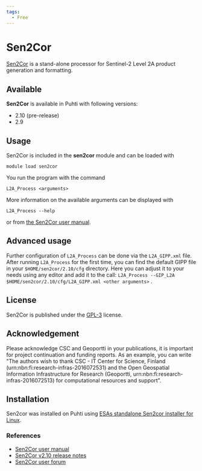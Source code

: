 ```yaml
---
tags:
  - Free
---
```


# Sen2Cor

[Sen2Cor](https://step.esa.int/main/snap-supported-plugins/sen2cor/) is a stand-alone processor for Sentinel-2 Level 2A product generation and formatting.

## Available

__Sen2Cor__ is available in Puhti with following versions:

* 2.10 (pre-release)
* 2.9

## Usage

Sen2Cor is included in the __sen2cor__ module and can be loaded with

`module load sen2cor`

You run the program with the command

`L2A_Process <arguments>`

More information on the available arguments can be displayed with

`L2A_Process --help`

or from [the Sen2Cor user manual](https://step.esa.int/thirdparties/sen2cor/2.10.0/docs/S2-PDGS-MPC-L2A-SRN-V2.10.0.pdf).

## Advanced usage

Further configuration of `L2A_Process` can be done via the `L2A_GIPP.xml` file. 
After running `L2A_Process` for the first time, you can find the default GIPP file in your `$HOME/sen2cor/2.10/cfg` directory. 
Here you can adjust it to your needs using any editor and add it to the call: `L2A_Process --GIP_L2A $HOME/sen2cor/2.10/cfg/L2A_GIPP.xml <other arguments>` .

## License 

Sen2Cor is published under the [GPL-3](https://www.gnu.org/licenses/gpl.html) license.


## Acknowledgement

Please acknowledge CSC and Geoportti in your publications, it is important for project continuation and funding reports.
As an example, you can write "The authors wish to thank CSC - IT Center for Science, Finland (urn:nbn:fi:research-infras-2016072531) and the Open Geospatial Information Infrastructure for Research (Geoportti, urn:nbn:fi:research-infras-2016072513) for computational resources and support".

## Installation

Sen2cor was installed on Puhti using [ESAs standalone Sen2cor installer for Linux](https://step.esa.int/main/snap-supported-plugins/sen2cor/).

### References

* [Sen2Cor user manual](https://step.esa.int/thirdparties/sen2cor/2.10.0/docs/S2-PDGS-MPC-L2A-SRN-V2.10.0.pdf)
* [Sen2Cor v2.10 release notes ](http://step.esa.int/thirdparties/sen2cor/2.10.0/docs/S2-PDGS-MPC-L2A-SRN-V2.10.0.pdf)
* [Sen2Cor user forum](https://forum.step.esa.int/c/s2tbx/sen2cor)

